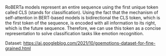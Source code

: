 RoBERTa models represent an entire sequence using the first unique token called CLS (stands for classification). Using the fact that the mechanism of self-attention in BERT-based models is bidirectional the CLS token, which is the first token of the sequence, is encoded with all information to its right, which is the future sequence. Therefore, we can use this token as a concise representation to solve classification tasks like emotion recognition. 

Dataset: https://ai.googleblog.com/2021/10/goemotions-dataset-for-fine-grained.html
